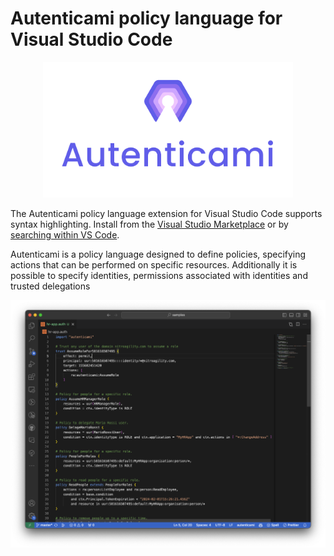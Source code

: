 # Autenticami policy language for Visual Studio Code

<p align="center">
  <img src="https://raw.githubusercontent.com/autenticami/autenticami-vscode/main/assets/logo/transparent-txt/transparent-txt-2lines.png" class="center" width="400px" height="auto"/>
</p>

The Autenticami policy language extension for Visual Studio Code supports syntax highlighting.  Install from the [Visual Studio Marketplace](https://marketplace.visualstudio.com/items?itemName=autenticami.autenticami) or by [searching within VS Code](https://code.visualstudio.com/docs/editor/extension-gallery#_search-for-an-extension).

Autenticami is a policy language designed to define policies, specifying actions that can be performed on specific resources. Additionally it is possible to specify identities, permissions associated with identities and trusted delegations

![autenticami](https://raw.githubusercontent.com/autenticami/autenticami-vscode/main/assets/autenticami-vscode-sample.png)
